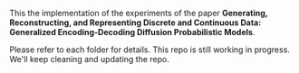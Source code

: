 This the implementation of the experiments of the paper **Generating, Reconstructing, and Representing Discrete and Continuous Data: Generalized Encoding-Decoding Diffusion Probabilistic Models**. 

Please refer to each folder for details. This repo is still working in progress. We'll keep cleaning and updating the repo.